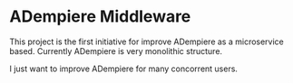 # ADempiere Middleware
This project is the first initiative for improve ADempiere as a microservice based. Currently ADempiere is very monolithic structure.


I just want to improve ADempiere for many concorrent users.
